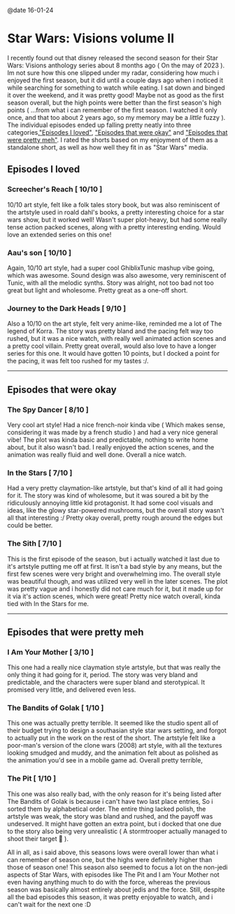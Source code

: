 @date 16-01-24
# Star Wars: Visions volume II

I recently found out that disney released the second season for their Star Wars: Visions anthology series about 8 months ago ( On the may of 2023 ). Im not sure how this one slipped under my radar, considering how much i enjoyed the first season, but it did until a couple days ago when i noticed it while searching for something to watch while eating. I sat down and binged it over the weekend, and it was pretty good! Maybe not as good as the first season overall, but the high points were better than the first season's high points ( ...from what i can remember of the first season. I watched it only once, and that too about 2 years ago, so my memory may be a *little* fuzzy ). The individual episodes ended up falling pretty neatly into three categories,["Episodes I loved"](#episodes-i-loved), ["Episodes that were okay"](#episodes-that-were-okay) and ["Episodes that were pretty meh"](#episodes-that-were-pretty-meh). I rated the shorts based on my enjoyment of them as a standalone short, as well as how well they fit in as "Star Wars" media.


## Episodes I loved

### Screecher's Reach [ 10/10 ]

10/10 art style, felt like a folk tales story book, but was also reminiscent of the artstyle used in roald dahl's books, a pretty interesting choice for a star wars show, but it worked well! 
Wasn't super plot-heavy, but had some really tense action packed scenes, along with a pretty interesting ending.
Would love an extended series on this one!

### Aau's son [ 10/10 ]

Again, 10/10 art style, had a super cool GhiblixTunic mashup vibe going, which was awesome. 
Sound design was also awesome, very reminiscent of Tunic, with all the melodic synths.
Story was alright, not too bad not too great but light and wholesome.
Pretty great as a one-off short.

### Journey to the Dark Heads [ 9/10 ]

Also a 10/10 on the art style, felt very anime-like, reminded me a lot of The legend of Korra.
The story was pretty bland and the pacing felt way too rushed, but it was a nice watch, with really well animated action scenes and a pretty cool villain. 
Pretty great overall, would also love to have a longer series for this one.
It would have gotten 10 points, but I docked a point for the pacing, it was felt too rushed for my tastes :/.

---

## Episodes that were okay

### The Spy Dancer [ 8/10 ]

Very cool art style! Had a nice french-noir kinda vibe ( Which makes sense, considering it was made by a french studio ) and had a very nice general vibe! The plot was kinda basic and predictable, nothing to write home about, but it also wasn't bad.
I really enjoyed the action scenes, and the animation was really fluid and well done.
Overall a nice watch. 

### In the Stars [ 7/10 ]

Had a very pretty claymation-like artstyle, but that's kind of all it had going for it. 
The story was kind of wholesome, but it was soured a bit by the ridiculously annoying little kid protagonist. It had some cool visuals and ideas, like the glowy star-powered mushrooms, but the overall story wasn't all that interesting :/
Pretty okay overall, pretty rough around the edges but could be better.

### The Sith [ 7/10 ]

This is the first episode of the season, but i actually watched it last due to it's artstyle putting me off at first. It isn't a bad style by any means, but the first few scenes were very bright and overwhelming imo. The overall style was beautiful though, and was utilized very well in the later scenes.
The plot was pretty vague and i honestly did not care much for it, but it made up for it via it's action scenes, which were great!
Pretty nice watch overall, kinda tied with In the Stars for me.

---

## Episodes that were pretty meh

### I Am Your Mother [ 3/10 ]

This one had a really nice claymation style artstyle, but that was really the only thing it had going for it, period.
The story was very bland and predictable, and the characters were super bland and sterotypical.
It promised very little, and delivered even less.

### The Bandits of Golak [ 1/10 ]

This one was actually pretty terrible. It seemed like the studio spent all of their budget trying to design a southasian style star wars setting, and forgot to actually put in the work on the rest of the short.
The artstyle felt like a poor-man's version of the clone wars (2008) art style, with all the textures looking smudged and muddy, and the animation felt about as polished as the animation you'd see in a mobile game ad.
Overall pretty terrible, 

### The Pit [ 1/10 ]

This one was also really bad, with the only reason for it's being listed after The Bandits of Golak is because i can't have two last place entries, So i sorted them by alphabetical order.
The entire thing lacked polish, the artstyle was weak, the story was bland and rushed, and the payoff was undeserved.
It might have gotten an extra point, but i docked that one due to the story also being very unrealistic ( A stormtrooper actually managed to shoot their target 🤢 ).

All in all, as i said above, this seasons lows were overall lower than what i can remember of season one, but the highs were definitely higher than those of season one! This season also seemed to focus a lot on the non-jedi aspects of Star Wars, with episodes like The Pit and I am Your Mother not even having anything much to do with the force, whereas the previous season was basically almost entirely about jedis and the force. Still, despite all the bad episodes this season, it was pretty enjoyable to watch, and i can't wait for the next one :D
